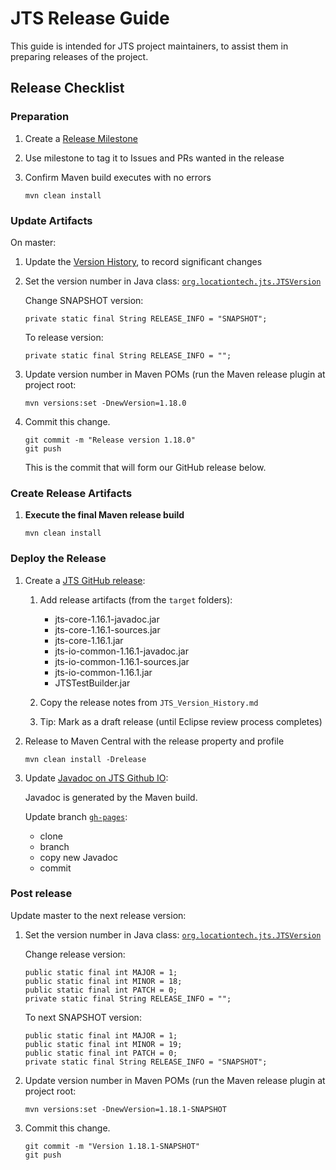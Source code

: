 # JTS Release Guide

This guide is intended for JTS project maintainers, 
to assist them in preparing releases of the project.

## Release Checklist

### Preparation

1. Create a [Release Milestone](https://github.com/locationtech/jts/milestones)
   
2. Use milestone to tag it to Issues and PRs wanted in the release

3. Confirm Maven build executes with no errors

   ```
   mvn clean install
   ```

### Update Artifacts

On master:

1. Update the [Version History](https://github.com/locationtech/jts/blob/master/doc/JTS_Version_History.md), to record significant changes

2. Set the version number in Java class: [`org.locationtech.jts.JTSVersion`](https://github.com/locationtech/jts/blob/master/modules/core/src/main/java/org/locationtech/jts/JTSVersion.java)
   
   Change SNAPSHOT version:
   
   ```
   private static final String RELEASE_INFO = "SNAPSHOT";
   ```
   
   To release version:
   
   ```
   private static final String RELEASE_INFO = "";
   ```

2. Update version number in Maven POMs (run the Maven release plugin at project root:
   
   ```
   mvn versions:set -DnewVersion=1.18.0
   ```

3. Commit this change.

   ```
   git commit -m "Release version 1.18.0"
   git push
   ```
   
   This is the commit that will form our GitHub release below.

### Create Release Artifacts

1. **Execute the final Maven release build**
   
   ```
   mvn clean install
   ```

### Deploy the Release

1. Create a [JTS GitHub release](https://github.com/locationtech/jts/releases):

   1. Add release artifacts (from the `target` folders):
      
      * jts-core-1.16.1-javadoc.jar
      * jts-core-1.16.1-sources.jar
      * jts-core-1.16.1.jar
      * jts-io-common-1.16.1-javadoc.jar
      * jts-io-common-1.16.1-sources.jar
      * jts-io-common-1.16.1.jar
      * JTSTestBuilder.jar

   2. Copy the release notes from `JTS_Version_History.md`
   
   3. Tip: Mark as a draft release (until Eclipse review process completes)
   
2. Release to Maven Central with the release property and profile 
   
   ```
   mvn clean install -Drelease
   ```

2. Update [Javadoc on JTS Github IO](http://locationtech.github.io/jts/javadoc/):

   Javadoc is generated by the Maven build.
   
   Update branch [`gh-pages`](https://github.com/locationtech/jts/tree/gh-pages):
   
   * clone
   * branch
   * copy new Javadoc
   * commit

### Post release

Update master to the next release version:

1. Set the version number in Java class: [`org.locationtech.jts.JTSVersion`](https://github.com/locationtech/jts/blob/master/modules/core/src/main/java/org/locationtech/jts/JTSVersion.java)
   
   Change release version:
   
   ```
   public static final int MAJOR = 1;
   public static final int MINOR = 18;
   public static final int PATCH = 0;
   private static final String RELEASE_INFO = "";
   ```
   
   To next SNAPSHOT version:
   
   ```
   public static final int MAJOR = 1;
   public static final int MINOR = 19;
   public static final int PATCH = 0;
   private static final String RELEASE_INFO = "SNAPSHOT";
   ```
   
2. Update version number in Maven POMs (run the Maven release plugin at project root:
   
   ```
   mvn versions:set -DnewVersion=1.18.1-SNAPSHOT
   ```

3. Commit this change.

   ```
   git commit -m "Version 1.18.1-SNAPSHOT"
   git push
   ```
